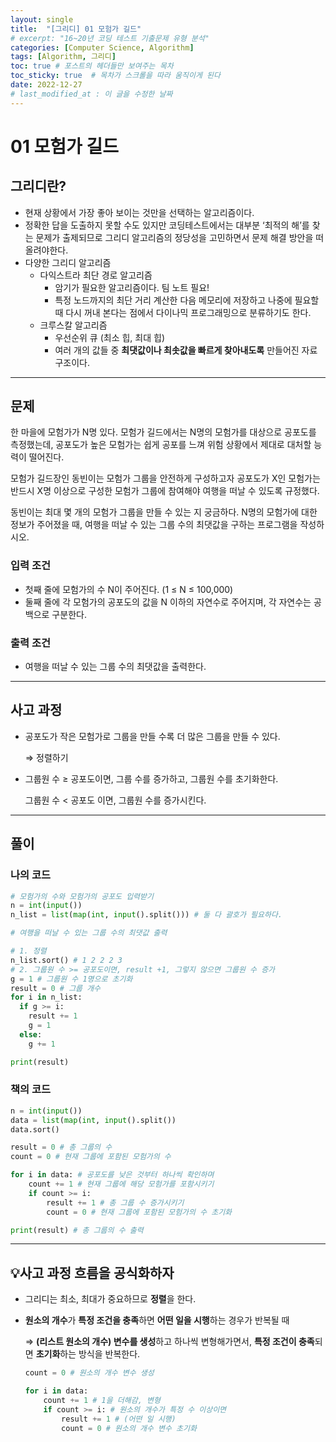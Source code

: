```yaml
---
layout: single
title:  "[그리디] 01 모험가 길드"
# excerpt: "16~20년 코딩 테스트 기출문제 유형 분석"
categories: [Computer Science, Algorithm]
tags: [Algorithm, 그리디]
toc: true # 포스트의 헤더들만 보여주는 목차 
toc_sticky: true  # 목차가 스크롤을 따라 움직이게 된다
date: 2022-12-27
# last_modified_at : 이 글을 수정한 날짜
---
```


# 01 모험가 길드

## **그리디란?**

- 현재 상황에서 가장 좋아 보이는 것만을 선택하는 알고리즘이다.
- 정확한 답을 도출하지 못할 수도 있지만 코딩테스트에서는 대부분 ‘최적의 해’를 찾는 문제가 출제되므로 그리디 알고리즘의 정당성을 고민하면서 문제 해결 방안을 떠올려야한다.
- 다양한 그리디 알고리즘
    - 다익스트라 최단 경로 알고리즘
        - 암기가 필요한 알고리즘이다. 팀 노트 필요!
        - 특정 노드까지의 최단 거리 계산한 다음 메모리에 저장하고 나중에 필요할 때 다시 꺼내 본다는 점에서 다이나믹 프로그래밍으로 분류하기도 한다.
    - 크루스칼 알고리즘
        - 우선순위 큐 (최소 힙, 최대 힙)
        - 여러 개의 값들 중 **최댓값이나 최솟값을 빠르게 찾아내도록** 만들어진 자료구조이다.

---

## 문제

한 마을에 모험가가 N명 있다. 모험가 길드에서는 N명의 모험가를 대상으로 공포도를 측정했는데, 공포도가 높은 모험가는 쉽게 공포를 느껴 위험 상황에서 제대로 대처할 능력이 떨어진다.

모험가 길드장인 동빈이는 모험가 그룹을 안전하게 구성하고자 공포도가 X인 모험가는 반드시 X명 이상으로 구성한 모험가 그룹에 참여해야 여행을 떠날 수 있도록 규정했다.

동빈이는 최대 몇 개의 모험가 그룹을 만들 수 있는 지 궁금하다. N명의 모험가에 대한 정보가 주어졌을 때, 여행을 떠날 수 있는 그룹 수의 최댓값을 구하는 프로그램을 작성하시오.

### 입력 조건

- 첫째 줄에 모험가의 수 N이 주어진다. (1 ≤ N ≤ 100,000)
- 둘째 줄에 각 모험가의 공포도의 값을 N 이하의 자연수로 주어지며, 각 자연수는 공백으로 구분한다.

### 출력 조건

- 여행을 떠날 수 있는 그룹 수의 최댓값을 출력한다.

---

## 사고 과정

- 공포도가 작은 모험가로 그룹을 만들 수록 더 많은 그룹을 만들 수 있다.
    
    ⇒ 정렬하기
    
- 그룹원 수 ≥ 공포도이면, 그룹 수를 증가하고, 그룹원 수를 초기화한다.
    
    그룹원 수 < 공포도 이면, 그룹원 수를 증가시킨다.
    

---

## 풀이

### **나의 코드**

```python
# 모험가의 수와 모험가의 공포도 입력받기
n = int(input())
n_list = list(map(int, input().split())) # 둘 다 괄호가 필요하다.

# 여행을 떠날 수 있는 그룹 수의 최댓값 출력

# 1. 정렬
n_list.sort() # 1 2 2 2 3
# 2. 그룹원 수 >= 공포도이면, result +1, 그렇지 않으면 그룹원 수 증가
g = 1 # 그룹원 수 1명으로 초기화
result = 0 # 그룹 개수
for i in n_list:
  if g >= i:
    result += 1
    g = 1
  else:
    g += 1

print(result)
```

### **책의 코드**

```python
n = int(input())
data = list(map(int, input().split())
data.sort()

result = 0 # 총 그룹의 수
count = 0 # 현재 그룹에 포함된 모험가의 수

for i in data: # 공포도를 낮은 것부터 하나씩 확인하며
	count += 1 # 현재 그룹에 해당 모험가를 포함시키기
	if count >= i:
		result += 1 # 총 그룹 수 증가시키기
		count = 0 # 현재 그룹에 포함된 모험가의 수 초기화

print(result) # 총 그룹의 수 출력
```

---

## 💡**사고 과정 흐름**을 **공식화**하자

- 그리디는 최소, 최대가 중요하므로 **정렬**을 한다.
- **원소의 개수**가 **특정 조건을 충족**하면 **어떤 일을 시행**하는 경우가 반복될 때
    
    ⇒ **(리스트 원소의 개수) 변수를 생성**하고 하나씩 변형해가면서, **특정 조건이 충족**되면 **초기화**하는 방식을 반복한다.
    
    ```python
    count = 0 # 원소의 개수 변수 생성
    
    for i in data: 
    	count += 1 # 1을 더해감, 변형
    	if count >= i: # 원소의 개수가 특정 수 이상이면
    		result += 1 # (어떤 일 시행)
    		count = 0 # 원소의 개수 변수 초기화
    ```